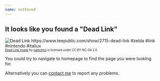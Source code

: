 ```yaml
---
name: notFound
---
```


## It looks like you found a "Dead Link"

![Dead Link https://www.teepublic.com/show/2715-dead-link #zelda  #link #nintendo #italiux](https://farm9.staticflickr.com/8259/8675878823_79bf0b0218_z.jpg)
<sup><sup>[Dead Link Image](https://www.teepublic.com/show/2715-dead-link) by [natechno](https://www.flickr.com/photos/67456715@N06/) is licensed under CC BY-NC-SA 2.0.</sup></sup>

You could try to navigate to homepage to find the page you were looking for.

Alternatively you can [contact me](contact) to report any problems.

